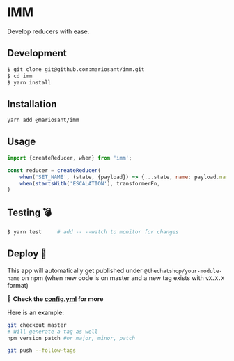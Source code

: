 # IMM

Develop reducers with ease.

## Development
```bash
$ git clone git@github.com:mariosant/imm.git
$ cd imm
$ yarn install
```

## Installation
```bash
yarn add @mariosant/imm
```

## Usage
```javascript
import {createReducer, when} from 'imm';

const reducer = createReducer(
    when('SET_NAME', (state, {payload}) => {...state, name: payload.name}),
    when(startsWith('ESCALATION'), transformerFn,
)
```

## Testing :bomb:
```bash
$ yarn test     # add -- --watch to monitor for changes
```

## Deploy :ship:
This app will automatically get published under `@thechatshop/your-module-name` on npm (when new code is on master and a new tag exists with `vX.X.X` format)

:rotating_light: **Check the [config.yml](./.circleci/config.yml) for more**

Here is an example:

```bash
git checkout master
# Will generate a tag as well
npm version patch #or major, minor, patch

git push --follow-tags
```
